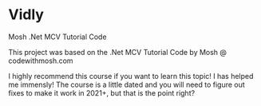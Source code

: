 # Vidly
Mosh .Net MCV Tutorial Code

This project was based on the .Net MCV Tutorial Code by Mosh @ codewithmosh.com

I highly recommend this course if you want to learn this topic! I has helped me immensly!
The course is a little dated and you will need to figure out fixes to make it work in 2021+, but that is the point right?
